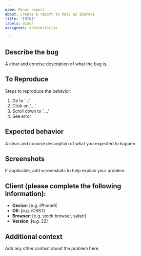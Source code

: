 ```yaml
---
name: Minor report
about: Create a report to help us improve
title: "[MIN]"
labels: minor
assignees: aresceribilis

---
```


## Describe the bug
A clear and concise description of what the bug is.

## To Reproduce
Steps to reproduce the behavior:
1. Go to '...'
2. Click on '....'
3. Scroll down to '....'
4. See error

## Expected behavior
A clear and concise description of what you expected to happen.

## Screenshots
If applicable, add screenshots to help explain your problem.

## Client (please complete the following information):
- **Device**: [e.g. iPhone6]
- **OS**: [e.g. iOS8.1]
- **Browser**: [e.g. stock browser, safari]
- **Version**: [e.g. 22]

## Additional context
Add any other context about the problem here.
